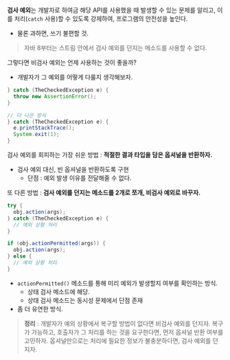 **검사 예외**는 개발자로 하여금 해당 API를 사용했을 때 발생할 수 있는 문제를 알리고, 이를 처리(`catch` 사용)할 수 있도록 강제하여, 프로그램의 안전성을 높인다.
- 물론 과하면, 쓰기 불편할 것.

> 자바 8부터는 스트림 안에서 검사 예외를 던지는 메소드를 사용할 수 없다.

그렇다면 비검사 예외는 언제 사용하는 것이 좋을까?
- 개발자가 그 예외를 어떻게 다룰지 생각해보자.

```java
} catch (TheCheckedException e) {
  throw new AssertionError();
}
```

```java
// 더 나은 방식
} catch (TheCheckedException e) {
  e.printStackTrace();
  System.exit(1);
}
```

검사 예외를 회피하는 가장 쉬운 방법 : **적절한 결과 타입을 담은 옵셔널을 반환하자.**
- 검사 예외 대신, 빈 옵셔널을 반환하도록 구현
  - 단점 : 예외 발생 이유를 전달해줄 수 없다.

또 다른 방법 : **검사 예외를 던지는 메소드를 2개로 쪼개, 비검사 예외로 바꾸자.**

```java
try {
  obj.action(args);
} catch (TheCheckedException e) {
  // 예외 상황 처리
}
```

```java
if (obj.actionPermitted(args)) {
  obj.action(args);
} else {
  // 예외 상황 처리
}
```
- `actionPermitted()` 메소드를 통해 미리 예외가 발생할지 여부를 확인하는 방식.
  - 상태 검사 메소드에 해당.
  - 상태 검사 메소드는 동시성 문제에서 단점 존재
- 좀 더 유연한 방식.

> **정리**
> : 개발자가 예외 상황에서 복구할 방법이 없다면 비검사 예외를 던지자. 복구가 가능하고, 호출자가 그 처리를 하는 것을 요구한다면, 먼저 옵셔널 반환 여부를 고민하자. 옵셔널만으로는 처리에 필요한 정보가 불충분하다면, 검사 예외를 던지자.
